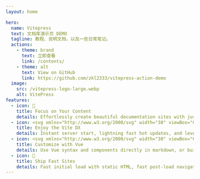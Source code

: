 ```yaml
---
layout: home

hero:
  name: Vitepress
  text: 文档库演示页 DEMO
  tagline: 教程、说明文档，以及一些日常笔记。
  actions:
    - theme: brand
      text: 立即查看
      link: /contents/
    - theme: alt
      text: View on GitHub
      link: https://github.com/zkl2333/vitepress-action-demo
  image:
    src: /vitepress-logo-large.webp
    alt: VitePress
features:
  - icon: 📝
    title: Focus on Your Content
    details: Effortlessly create beautiful documentation sites with just markdown.
  - icon: <svg xmlns="http://www.w3.org/2000/svg" width="30" viewBox="0 0 256 256.32"><defs><linearGradient id="a" x1="-.828%" x2="57.636%" y1="7.652%" y2="78.411%"><stop offset="0%" stop-color="#41D1FF"/><stop offset="100%" stop-color="#BD34FE"/></linearGradient><linearGradient id="b" x1="43.376%" x2="50.316%" y1="2.242%" y2="89.03%"><stop offset="0%" stop-color="#FFEA83"/><stop offset="8.333%" stop-color="#FFDD35"/><stop offset="100%" stop-color="#FFA800"/></linearGradient></defs><path fill="url(#a)" d="M255.153 37.938 134.897 252.976c-2.483 4.44-8.862 4.466-11.382.048L.875 37.958c-2.746-4.814 1.371-10.646 6.827-9.67l120.385 21.517a6.537 6.537 0 0 0 2.322-.004l117.867-21.483c5.438-.991 9.574 4.796 6.877 9.62Z"/><path fill="url(#b)" d="M185.432.063 96.44 17.501a3.268 3.268 0 0 0-2.634 3.014l-5.474 92.456a3.268 3.268 0 0 0 3.997 3.378l24.777-5.718c2.318-.535 4.413 1.507 3.936 3.838l-7.361 36.047c-.495 2.426 1.782 4.5 4.151 3.78l15.304-4.649c2.372-.72 4.652 1.36 4.15 3.788l-11.698 56.621c-.732 3.542 3.979 5.473 5.943 2.437l1.313-2.028 72.516-144.72c1.215-2.423-.88-5.186-3.54-4.672l-25.505 4.922c-2.396.462-4.435-1.77-3.759-4.114l16.646-57.705c.677-2.35-1.37-4.583-3.769-4.113Z"/></svg>
    title: Enjoy the Vite DX
    details: Instant server start, lightning fast hot updates, and leverage Vite ecosystem plugins.
  - icon: <svg xmlns="http://www.w3.org/2000/svg" width="30" viewBox="0 0 256 220.8"><path fill="#41B883" d="M204.8 0H256L128 220.8 0 0h97.92L128 51.2 157.44 0h47.36Z"/><path fill="#41B883" d="m0 0 128 220.8L256 0h-51.2L128 132.48 50.56 0H0Z"/><path fill="#35495E" d="M50.56 0 128 133.12 204.8 0h-47.36L128 51.2 97.92 0H50.56Z"/></svg>
    title: Customize with Vue
    details: Use Vue syntax and components directly in markdown, or build custom themes with Vue.
  - icon: 🚀
    title: Ship Fast Sites
    details: Fast initial load with static HTML, fast post-load navigation with client-side routing.
---
```


<style>
:root {
  --vp-home-hero-name-color: transparent;
  --vp-home-hero-name-background: -webkit-linear-gradient(120deg, #bd34fe 30%, #41d1ff);

  --vp-home-hero-image-background-image: linear-gradient(-45deg, #bd34fe 50%, #47caff 50%);
  --vp-home-hero-image-filter: blur(40px);

  --vp-c-brand: #10b981;
  --vp-c-text-code: #10b981;
  --vp-c-mute: rgba(109, 109, 109, 0.1);
  --vp-button-brand-bg: #059669;
  --vp-button-brand-hover-bg: #047857;
  --vp-button-brand-hover-border: #059669;
  --vp-button-brand-active-bg: #047051;
  --vp-button-brand-active-border: #34d399;
}
html.dark{
  --vp-c-mute: #2d2d2d;
  --vp-c-text-code: #34cb94;
}
.VPHero.has-image.VPHomeHero .tagline {
  font-weight: 300 !important;
  padding-top: 5px !important;
}
.VPHero.has-image.VPHomeHero .text {
  line-height: 77px !important;
  letter-spacing: 0 !important;
}

@media (min-width: 640px) {
  :root {
    --vp-home-hero-image-filter: blur(56px);
  }
  .VPHero.has-image.VPHomeHero .text {
    line-height: 50px !important;
    letter-spacing: 0 !important;
  }
}

@media (min-width: 960px) {
  :root {
    --vp-home-hero-image-filter: blur(72px);
  }
}
</style>
